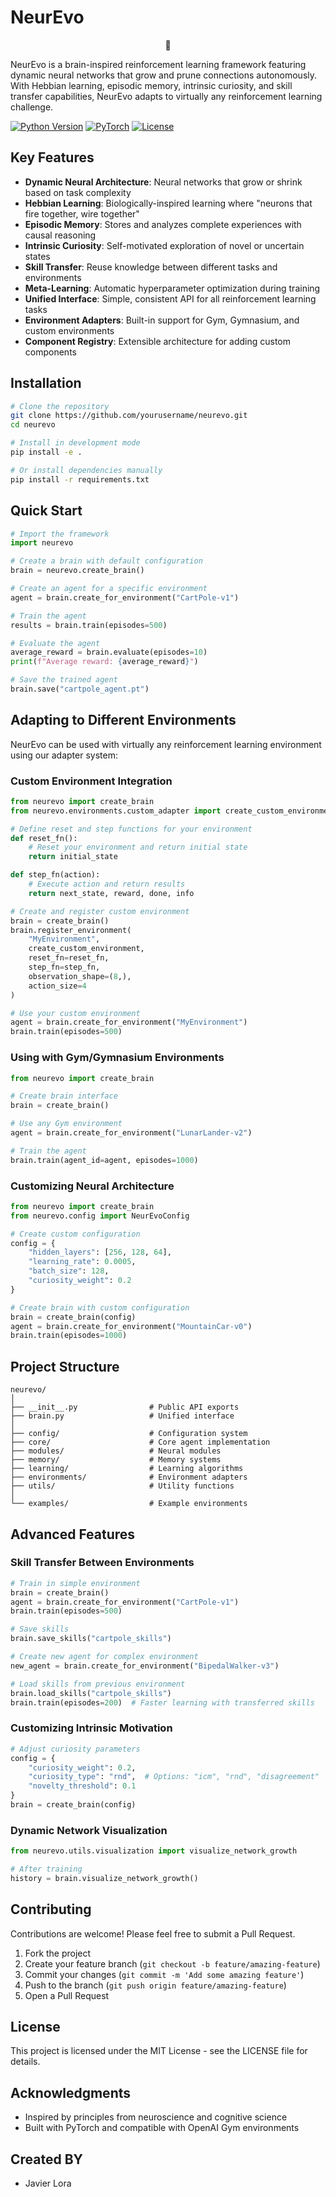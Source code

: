 # NeurEvo

<p align="center">
  🧠
</p>

NeurEvo is a brain-inspired reinforcement learning framework featuring dynamic neural networks that grow and prune connections autonomously. With Hebbian learning, episodic memory, intrinsic curiosity, and skill transfer capabilities, NeurEvo adapts to virtually any reinforcement learning challenge.

[![Python Version](https://img.shields.io/badge/python-3.8%2B-blue)]()
[![PyTorch](https://img.shields.io/badge/PyTorch-1.10%2B-orange)]()
[![License](https://img.shields.io/badge/license-MIT-green)]()

## Key Features

- **Dynamic Neural Architecture**: Neural networks that grow or shrink based on task complexity
- **Hebbian Learning**: Biologically-inspired learning where "neurons that fire together, wire together"
- **Episodic Memory**: Stores and analyzes complete experiences with causal reasoning
- **Intrinsic Curiosity**: Self-motivated exploration of novel or uncertain states
- **Skill Transfer**: Reuse knowledge between different tasks and environments
- **Meta-Learning**: Automatic hyperparameter optimization during training
- **Unified Interface**: Simple, consistent API for all reinforcement learning tasks
- **Environment Adapters**: Built-in support for Gym, Gymnasium, and custom environments
- **Component Registry**: Extensible architecture for adding custom components

## Installation

```bash
# Clone the repository
git clone https://github.com/yourusername/neurevo.git
cd neurevo

# Install in development mode
pip install -e .

# Or install dependencies manually
pip install -r requirements.txt
```

## Quick Start

```python
# Import the framework
import neurevo

# Create a brain with default configuration
brain = neurevo.create_brain()

# Create an agent for a specific environment
agent = brain.create_for_environment("CartPole-v1")

# Train the agent
results = brain.train(episodes=500)

# Evaluate the agent
average_reward = brain.evaluate(episodes=10)
print(f"Average reward: {average_reward}")

# Save the trained agent
brain.save("cartpole_agent.pt")
```

## Adapting to Different Environments

NeurEvo can be used with virtually any reinforcement learning environment using our adapter system:

### Custom Environment Integration

```python
from neurevo import create_brain
from neurevo.environments.custom_adapter import create_custom_environment

# Define reset and step functions for your environment
def reset_fn():
    # Reset your environment and return initial state
    return initial_state

def step_fn(action):
    # Execute action and return results
    return next_state, reward, done, info

# Create and register custom environment
brain = create_brain()
brain.register_environment(
    "MyEnvironment",
    create_custom_environment,
    reset_fn=reset_fn,
    step_fn=step_fn,
    observation_shape=(8,),
    action_size=4
)

# Use your custom environment
agent = brain.create_for_environment("MyEnvironment")
brain.train(episodes=500)
```

### Using with Gym/Gymnasium Environments

```python
from neurevo import create_brain

# Create brain interface
brain = create_brain()

# Use any Gym environment
agent = brain.create_for_environment("LunarLander-v2")

# Train the agent
brain.train(agent_id=agent, episodes=1000)
```

### Customizing Neural Architecture

```python
from neurevo import create_brain
from neurevo.config import NeurEvoConfig

# Create custom configuration
config = {
    "hidden_layers": [256, 128, 64],
    "learning_rate": 0.0005,
    "batch_size": 128,
    "curiosity_weight": 0.2
}

# Create brain with custom configuration
brain = create_brain(config)
agent = brain.create_for_environment("MountainCar-v0")
brain.train(episodes=1000)
```

## Project Structure

```
neurevo/
│
├── __init__.py                # Public API exports
├── brain.py                   # Unified interface
│
├── config/                    # Configuration system
├── core/                      # Core agent implementation
├── modules/                   # Neural modules
├── memory/                    # Memory systems
├── learning/                  # Learning algorithms
├── environments/              # Environment adapters
├── utils/                     # Utility functions
│
└── examples/                  # Example environments
```

## Advanced Features

### Skill Transfer Between Environments

```python
# Train in simple environment
brain = create_brain()
agent = brain.create_for_environment("CartPole-v1")
brain.train(episodes=500)

# Save skills
brain.save_skills("cartpole_skills")

# Create new agent for complex environment
new_agent = brain.create_for_environment("BipedalWalker-v3")

# Load skills from previous environment
brain.load_skills("cartpole_skills")
brain.train(episodes=200)  # Faster learning with transferred skills
```

### Customizing Intrinsic Motivation

```python
# Adjust curiosity parameters
config = {
    "curiosity_weight": 0.2,
    "curiosity_type": "rnd",  # Options: "icm", "rnd", "disagreement"
    "novelty_threshold": 0.1
}
brain = create_brain(config)
```

### Dynamic Network Visualization

```python
from neurevo.utils.visualization import visualize_network_growth

# After training
history = brain.visualize_network_growth()
```

## Contributing

Contributions are welcome! Please feel free to submit a Pull Request.

1. Fork the project
2. Create your feature branch (`git checkout -b feature/amazing-feature`)
3. Commit your changes (`git commit -m 'Add some amazing feature'`)
4. Push to the branch (`git push origin feature/amazing-feature`)
5. Open a Pull Request

## License

This project is licensed under the MIT License - see the LICENSE file for details.

## Acknowledgments

- Inspired by principles from neuroscience and cognitive science
- Built with PyTorch and compatible with OpenAI Gym environments

## Created BY
- Javier Lora